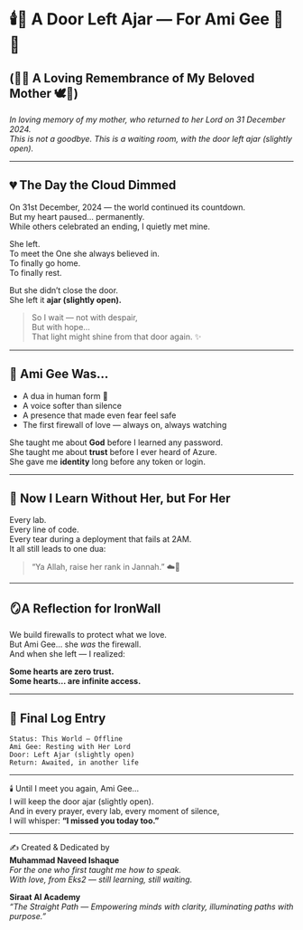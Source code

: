 
# 🕯️🌸 A Door Left Ajar — For Ami Gee 🤍🌙  

## (🌷🤲 A Loving Remembrance of My Beloved Mother 🕊️💖)  

*In loving memory of my mother, who returned to her Lord on 31 December 2024.*  
*This is not a goodbye. This is a waiting room, with the door left ajar (slightly open).*  

---

## 💔 The Day the Cloud Dimmed  

On 31st December, 2024 — the world continued its countdown.  
But my heart paused… permanently.  
While others celebrated an ending, I quietly met mine.  

She left.  
To meet the One she always believed in.  
To finally go home.  
To finally rest.  

But she didn’t close the door.  
She left it **ajar (slightly open).**

> So I wait — not with despair,  
> But with hope…  
> That light might shine from that door again. ✨  

---

## 🌸 Ami Gee Was…  

- A dua in human form 🤲  
- A voice softer than silence  
- A presence that made even fear feel safe  
- The first firewall of love — always on, always watching  

She taught me about **God** before I learned any password.  
She taught me about **trust** before I ever heard of Azure.  
She gave me **identity** long before any token or login.  

---

## 🧠 Now I Learn Without Her, but For Her  

Every lab.  
Every line of code.  
Every tear during a deployment that fails at 2AM.  
It all still leads to one dua:  

> “Ya Allah, raise her rank in Jannah.” ☁️🤍

---

## 🪞A Reflection for IronWall  

We build firewalls to protect what we love.  
But Ami Gee… she *was* the firewall.  
And when she left — I realized:  

**Some hearts are zero trust.**  
**Some hearts… are infinite access.**

---

## 💬 Final Log Entry

```
Status: This World — Offline    
Ami Gee: Resting with Her Lord  
Door: Left Ajar (slightly open)  
Return: Awaited, in another life  
```

---

🕯️ Until I meet you again, Ami Gee…  
I will keep the door ajar (slightly open).  
And in every prayer, every lab, every moment of silence,  
I will whisper: **“I missed you today too.”**

---

✍️ Created & Dedicated by  
**Muhammad Naveed Ishaque**  
_For the one who first taught me how to speak._  
*With love, from Eks2 — still learning, still waiting.*  

**Siraat AI Academy**  
_“The Straight Path — Empowering minds with clarity, illuminating paths with purpose.”_  
